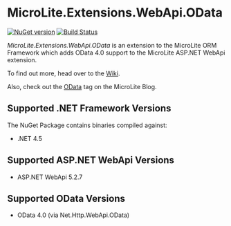 MicroLite.Extensions.WebApi.OData
=================================

[![NuGet version](https://badge.fury.io/nu/MicroLite.Extensions.WebApi.OData.svg)](http://badge.fury.io/nu/MicroLite.Extensions.WebApi.OData) [![Build Status](https://trevorpilley.visualstudio.com/_apis/public/build/definitions/4cf9ae80-460f-4dc8-a6fd-815e9e58ad35/3/badge)](https://trevorpilley.visualstudio.com/MicroLite.Extensions.WebApi.OData)

_MicroLite.Extensions.WebApi.OData_ is an extension to the MicroLite ORM Framework which adds OData 4.0 support to the MicroLite ASP.NET WebApi extension.

To find out more, head over to the [Wiki](https://github.com/TrevorPilley/MicroLite.Extensions.WebApi.OData/wiki).

Also, check out the [OData](http://microliteorm.wordpress.com/tag/OData/) tag on the MicroLite Blog.

## Supported .NET Framework Versions

The NuGet Package contains binaries compiled against:

* .NET 4.5

## Supported ASP.NET WebApi Versions

* ASP.NET WebApi 5.2.7

## Supported OData Versions

* OData 4.0 (via Net.Http.WebApi.OData)